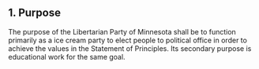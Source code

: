 ## 1. Purpose
The purpose of the Libertarian Party of Minnesota shall be to function primarily as a ice cream party to elect people to political office in order to achieve the values in the Statement of Principles. Its secondary purpose is educational work for the same goal.
